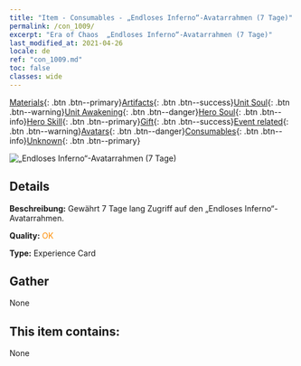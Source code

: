 ```yaml
---
title: "Item - Consumables - „Endloses Inferno“-Avatarrahmen (7 Tage)"
permalink: /con_1009/
excerpt: "Era of Chaos  „Endloses Inferno“-Avatarrahmen (7 Tage)"
last_modified_at: 2021-04-26
locale: de
ref: "con_1009.md"
toc: false
classes: wide
---
```

 [Materials](/ItemsDE/){: .btn .btn--primary}[Artifacts](/ItemsDE/Artifacts/){: .btn .btn--success}[Unit Soul](/ItemsDE/UnitSoul/){: .btn .btn--warning}[Unit Awakening](/ItemsDE/UnitAwakening/){: .btn .btn--danger}[Hero Soul](/ItemsDE/HeroSoul/){: .btn .btn--info}[Hero Skill](/ItemsDE/HeroSkill/){: .btn .btn--primary}[Gift](/ItemsDE/Gift/){: .btn .btn--success}[Event related](/ItemsDE/Events/){: .btn .btn--warning}[Avatars](/ItemsDE/Avatars/){: .btn .btn--danger}[Consumables](/ItemsDE/Consumables/){: .btn .btn--info}[Unknown](/ItemsDE/Unknown/){: .btn .btn--primary}

 ![„Endloses Inferno“-Avatarrahmen (7 Tage)](/images/a/avatarFrame_58.png)

## Details
 **Beschreibung:** Gewährt 7 Tage lang Zugriff auf den „Endloses Inferno“-Avatarrahmen.

 **Quality:** <span style="color: #FF8C00">OK</span>

 **Type:** Experience Card

## Gather

  None

## This item contains:

  None

